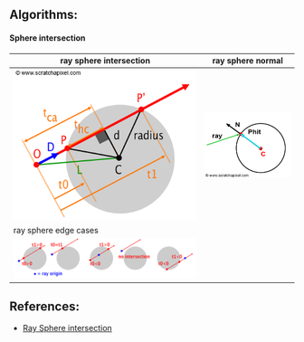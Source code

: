 

## Algorithms:

#### Sphere intersection
| ray sphere intersection            | ray sphere normal                  |
|------------------------------------|------------------------------------|
| ![](/res/img/raysphereisect.png)   | ![](/res/img/rayspherenormal.png)  |
| ray sphere edge cases              |
| ![](/res/img/rayspherecases.png)   |


   
## References:
- [Ray Sphere intersection](https://www.scratchapixel.com/lessons/3d-basic-rendering/minimal-ray-tracer-rendering-simple-shapes/ray-sphere-intersection)
